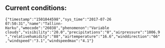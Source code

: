 ## Current conditions: 
 ``` {"timestamp":"1501044598","sys_time":"2017-07-26 07:50:31","name":"Tallinn-Harku","wmocode":"26038","phenomenon":"Variable clouds","visibility":"20.0","precipitations":"0","airpressure":"1006.9","relativehumidity":"88","airtemperature":"16.6","winddirection":"66","windspeed":"3.1","windspeedmax":"4.1"} ```
